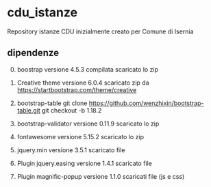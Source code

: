# cdu_istanze
Repository istanze CDU inizialmente creato per Comune di Isernia




## dipendenze
0) boostrap versione 4.5.3 compilata scaricato lo zip

1) Creative theme versione 6.0.4 scaricato zip da  https://startbootstrap.com/theme/creative

2) bootstrap-table
git clone https://github.com/wenzhixin/bootstrap-table.git
git checkout -b 1.18.2 

3) bootstrap-validator versione 0.11.9 scaricato lo zip

4) fontawesome versione 5.15.2 scaricato lo zip

5) jquery.min versione 3.5.1 scaricato file

6) Plugin jquery.easing versione 1.4.1 scaricato file

7) Plugin magnific-popup versione 1.1.0 scaricati file (js e css)
